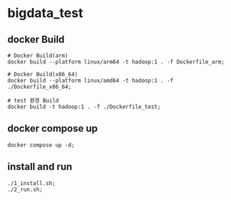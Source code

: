 # bigdata_test

## docker Build

```shell
# Docker Build(arm)
docker build --platform linux/arm64 -t hadoop:1 . -f Dockerfile_arm;

# Docker Build(x86_64)
docker build --platform linux/amd64 -t hadoop:1 . -f ./Dockerfile_x86_64;

# test 환경 Build
docker build -t hadoop:1 . -f ./Dockerfile_test;
```


## docker compose up

```shell
docker compose up -d;
```


## install and run

```shell
./1_install.sh;
./2_run.sh;
```